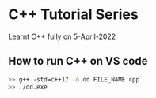 # C++ Tutorial Series
Learnt C++ fully on 5-April-2022
## How to run C++ on VS code
```bash
>> g++ -std=c++17 -o od FILE_NAME.cpp`
>> ./od.exe
```